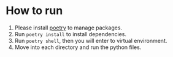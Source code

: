 # How to run
1. Please install [poetry](https://cocoatomo.github.io/poetry-ja/) to manage packages.
1. Run `poetry install` to install dependencies.
1. Run `poetry shell`, then you will enter to virtual environment.
1. Move into each directory and run the python files.

